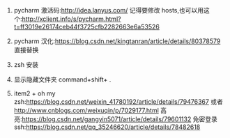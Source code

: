 1. pycharm 激活码:http://idea.lanyus.com/   记得要修改 hosts,也可以用这个:http://xclient.info/s/pycharm.html?t=ff3019e26174ceb44f3725cfb2282663e6a53526

2. pycharm 汉化:https://blog.csdn.net/kingtanran/article/details/80378579  直接替换

3. zsh 安装

4. 显示隐藏文件夹 command+shift+ . 
5. item2 + oh my zsh:https://blog.csdn.net/weixin_41780192/article/details/79476367  或者 http://www.cnblogs.com/weixuqin/p/7029177.html  高亮:https://blog.csdn.net/gangyin5071/article/details/79601132
免密登录 ssh:https://blog.csdn.net/qq_35246620/article/details/78482618